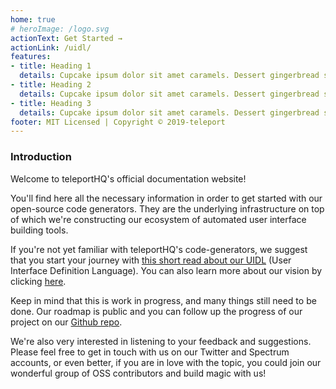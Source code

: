 ```yaml
---
home: true
# heroImage: /logo.svg
actionText: Get Started →
actionLink: /uidl/
features:
- title: Heading 1
  details: Cupcake ipsum dolor sit amet caramels. Dessert gingerbread sugar plum bear claw.
- title: Heading 2
  details: Cupcake ipsum dolor sit amet caramels. Dessert gingerbread sugar plum bear claw.
- title: Heading 3
  details: Cupcake ipsum dolor sit amet caramels. Dessert gingerbread sugar plum bear claw.
footer: MIT Licensed | Copyright © 2019-teleport
---
```



### Introduction

Welcome to teleportHQ's official documentation website!

You'll find here all the necessary information in order to get started with our 
open-source code generators. They are the underlying infrastructure on top of which we're constructing 
our ecosystem of automated user interface building tools.

If you're not yet familiar with teleportHQ's code-generators, we suggest that you start
your journey with [this short read about our UIDL](/uidl#one-language-for-every-ui) (User Interface Definition Language). You can also learn
more about our vision by clicking [here](https://teleporthq.io).

Keep in mind that this is work in progress, and many things still need to be done. Our roadmap is public and you can follow up
the progress of our project on our [Github repo](https://github.com/teleporthq/teleport-code-generators "Github").

We're also very interested in listening to your feedback and suggestions. Please feel free to get in touch with us on our Twitter and Spectrum accounts,
or even better, if you are in love with the topic, you could join our wonderful group of OSS contributors and build magic with us!

